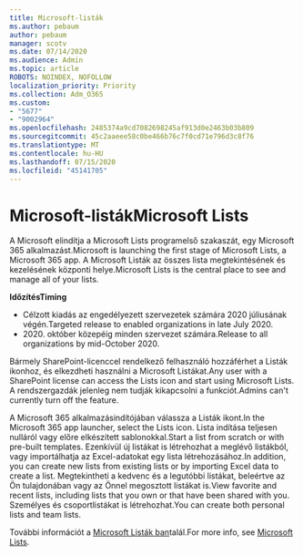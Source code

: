```yaml
---
title: Microsoft-listák
ms.author: pebaum
author: pebaum
manager: scotv
ms.date: 07/14/2020
ms.audience: Admin
ms.topic: article
ROBOTS: NOINDEX, NOFOLLOW
localization_priority: Priority
ms.collection: Adm_O365
ms.custom:
- "5677"
- "9002964"
ms.openlocfilehash: 2485374a9cd7082698245af913d0e2463b03b809
ms.sourcegitcommit: 45c2aaeee58c0be466b76c7f0cd71e796d3c8f76
ms.translationtype: MT
ms.contentlocale: hu-HU
ms.lasthandoff: 07/15/2020
ms.locfileid: "45141705"
---
```

# <a name="microsoft-lists"></a><span data-ttu-id="7bd81-102">Microsoft-listák</span><span class="sxs-lookup"><span data-stu-id="7bd81-102">Microsoft Lists</span></span>

<span data-ttu-id="7bd81-103">A Microsoft elindítja a Microsoft Lists programelső szakaszát, egy Microsoft 365 alkalmazást.</span><span class="sxs-lookup"><span data-stu-id="7bd81-103">Microsoft is launching the first stage of Microsoft Lists, a Microsoft 365 app.</span></span> <span data-ttu-id="7bd81-104">A Microsoft Listák az összes lista megtekintésének és kezelésének központi helye.</span><span class="sxs-lookup"><span data-stu-id="7bd81-104">Microsoft Lists is the central place to see and manage all of your lists.</span></span>  
  
<span data-ttu-id="7bd81-105">**Időzítés**</span><span class="sxs-lookup"><span data-stu-id="7bd81-105">**Timing**</span></span>  

- <span data-ttu-id="7bd81-106">Célzott kiadás az engedélyezett szervezetek számára 2020 júliusának végén.</span><span class="sxs-lookup"><span data-stu-id="7bd81-106">Targeted release to enabled organizations in late July 2020.</span></span>
- <span data-ttu-id="7bd81-107">2020. október közepéig minden szervezet számára.</span><span class="sxs-lookup"><span data-stu-id="7bd81-107">Release to all organizations by mid-October 2020.</span></span>

<span data-ttu-id="7bd81-108">Bármely SharePoint-licenccel rendelkező felhasználó hozzáférhet a Listák ikonhoz, és elkezdheti használni a Microsoft Listákat.</span><span class="sxs-lookup"><span data-stu-id="7bd81-108">Any user with a SharePoint license can access the Lists icon and start using Microsoft Lists.</span></span> <span data-ttu-id="7bd81-109">A rendszergazdák jelenleg nem tudják kikapcsolni a funkciót.</span><span class="sxs-lookup"><span data-stu-id="7bd81-109">Admins can't currently turn off the feature.</span></span>
 
<span data-ttu-id="7bd81-110">A Microsoft 365 alkalmazásindítójában válassza a Listák ikont.</span><span class="sxs-lookup"><span data-stu-id="7bd81-110">In the Microsoft 365 app launcher, select the Lists icon.</span></span> <span data-ttu-id="7bd81-111">Lista indítása teljesen nulláról vagy előre elkészített sablonokkal.</span><span class="sxs-lookup"><span data-stu-id="7bd81-111">Start a list from scratch or with pre-built templates.</span></span> <span data-ttu-id="7bd81-112">Ezenkívül új listákat is létrehozhat a meglévő listákból, vagy importálhatja az Excel-adatokat egy lista létrehozásához.</span><span class="sxs-lookup"><span data-stu-id="7bd81-112">In addition, you can create new lists from existing lists or by importing Excel data to create a list.</span></span> <span data-ttu-id="7bd81-113">Megtekintheti a kedvenc és a legutóbbi listákat, beleértve az Ön tulajdonában vagy az Önnel megosztott listákat is.</span><span class="sxs-lookup"><span data-stu-id="7bd81-113">View favorite and recent lists, including lists that you own or that have been shared with you.</span></span> <span data-ttu-id="7bd81-114">Személyes és csoportlistákat is létrehozhat.</span><span class="sxs-lookup"><span data-stu-id="7bd81-114">You can create both personal lists and team lists.</span></span>  

<span data-ttu-id="7bd81-115">További információt a [Microsoft Listák ban](https://aka.ms/microsoftlists)talál.</span><span class="sxs-lookup"><span data-stu-id="7bd81-115">For more info, see [Microsoft Lists](https://aka.ms/microsoftlists).</span></span>